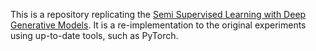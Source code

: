 This is a repository replicating the [Semi Supervised Learning with Deep Generative Models](https://proceedings.neurips.cc/paper_files/paper/2014/file/d523773c6b194f37b938d340d5d02232-Paper.pdf).
It is a re-implementation to the original experiments using up-to-date tools, such as PyTorch.
